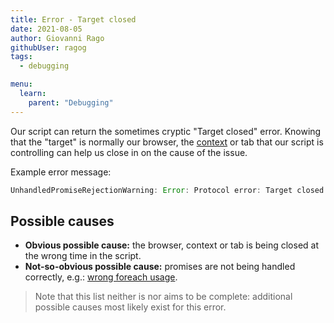 ```yaml
---
title: Error - Target closed
date: 2021-08-05
author: Giovanni Rago
githubUser: ragog
tags:
  - debugging

menu:
  learn:
    parent: "Debugging"
---
```


Our script can return the sometimes cryptic "Target closed" error. Knowing that the "target" is normally our browser, the [context](https://playwright.dev/docs/core-concepts#browser-contexts) or tab that our script is controlling can help us close in on the cause of the issue.

Example error message: 
```js
UnhandledPromiseRejectionWarning: Error: Protocol error: Target closed
```

## Possible causes

- **Obvious possible cause:** the browser, context or tab is being closed at the wrong time in the script.
- **Not-so-obvious possible cause:** promises are not being handled correctly, e.g.: [wrong foreach usage](https://github.com/babel/babel/issues/909).

> Note that this list neither is nor aims to be complete: additional possible causes most likely exist for this error.